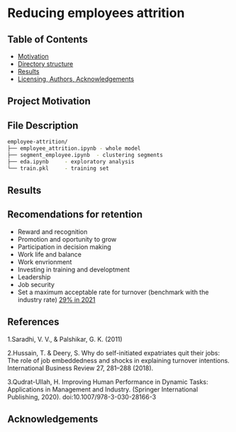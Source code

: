 # Reducing employees attrition 

## Table of Contents
* [Motivation](#motivation)
* [Directory structure](#description)
* [Results](#results)
* [Licensing, Authors, Acknowledgements](#licensing)

## Project Motivation <a name="motivation"></a>

## File Description <a name="description"></a>

```bash
employee-attrition/
├── employee_attrition.ipynb - whole model
├── segment_employee.ipynb  - clustering segments
├── eda.ipynb     - exploratory analysis
└── train.pkl     - training set
```
## Results

## Recomendations for retention

- Reward and recognition
- Promotion and oportunity to grow
- Participation in decision making
- Work life and balance
- Work envrionment
- Investing in training and developtment
- Leadership
- Job security
- Set a maximum acceptable rate for turnover (benchmark with the industry rate)
[29% in 2021](https://www.apollotechnical.com/employee-retention-statistics/)

## References

1.Saradhi, V. V., & Palshikar, G. K. (2011)

2.Hussain, T. & Deery, S. Why do self-initiated expatriates quit their jobs: The role of job embeddedness and shocks in explaining turnover intentions. International Business Review 27, 281–288 (2018).

3.Qudrat-Ullah, H. Improving Human Performance in Dynamic Tasks: Applications in Management and Industry. (Springer International Publishing, 2020). doi:10.1007/978-3-030-28166-3

## Acknowledgements <a name="licensing"></a>
